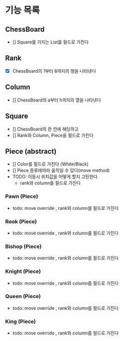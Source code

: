 # 기능 목록

## ChessBoard
- [] Square를 가지는 List를 필드로 가진다 

## Rank 
- [x] ChessBoard의 1부터 8까지의 행을 나타낸다

## Column
- [] ChessBoard의 a부터 h까지의 열을 나타낸다

## Square
- [] ChessBoard의 한 칸에 해당하고
- [] Rank와 Column, Piece을 필드로 가진다

## Piece (abstract)
- [] Color를 필드로 가진다 (White/Black)
- [] Piece 종류에따라 움직일 수 있다(move method)
- TODO: 이동시 위치값을 어떻게 할지 고민한다
  - rank와 column를 필드로 가진다

### Pawn (Piece)
- todo: move override , rank와 column를 필드로 가진다

### Rook (Piece)
- todo: move override , rank와 column를 필드로 가진다

### Bishop (Piece)
- todo: move override , rank와 column를 필드로 가진다

### Knight (Piece)
- todo: move override , rank와 column를 필드로 가진다

### Queen (Piece)
- todo: move override , rank와 column를 필드로 가진다

### King (Piece)
- todo: move override , rank와 column를 필드로 가진다

